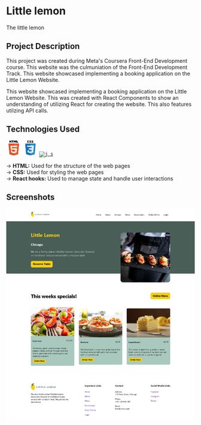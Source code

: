 # Little lemon

The little lemon

## Project Description

This project was created during Meta's Coursera Front-End Development course. This website was the culmuniation of the Front-End Development Track. This website showcased implementing a booking application on the Little Lemon Website.

This website showcased implementing a booking application on the Little Lemon Website. This was created with React Components to show an understanding of utilizing React for creating the website. This also features utilzing API calls.

## Technologies Used

<div>
    <code><a href="https://developer.mozilla.org/en-US/docs/Web/HTML" title="HTML" target="_blank"><img src="https://raw.githubusercontent.com/github/explore/80688e429a7d4ef2fca1e82350fe8e3517d3494d/topics/html/html.png" alt="HTML" width="40" height="40"/></a></code>
    <code><a href="https://developer.mozilla.org/en-US/docs/Web/CSS" title="CSS" target="_blank"><img src="https://raw.githubusercontent.com/github/explore/80688e429a7d4ef2fca1e82350fe8e3517d3494d/topics/css/css.png" alt="css" width="40" height="40"/></a></code>
    <code><a href="https://developer.mozilla.org/en-US/docs/Web/JavaScript" title="JavaScript" target="_blank"><img src="https://github.com/sonaliidas/tool-icons-devicon/blob/master/icons/javascript/javascript-original.svg" alt="j s" width="40" height="40"/></a></code>&nbsp;
</div>

→ **HTML:** Used for the structure of the web pages <br>
→ **CSS:** Used for styling the web pages<br>
→ **React hooks:** Used to manage state and handle user interactions<br>

## Screenshots

![little lemon website table booking](/src/images/screenshot.png)

